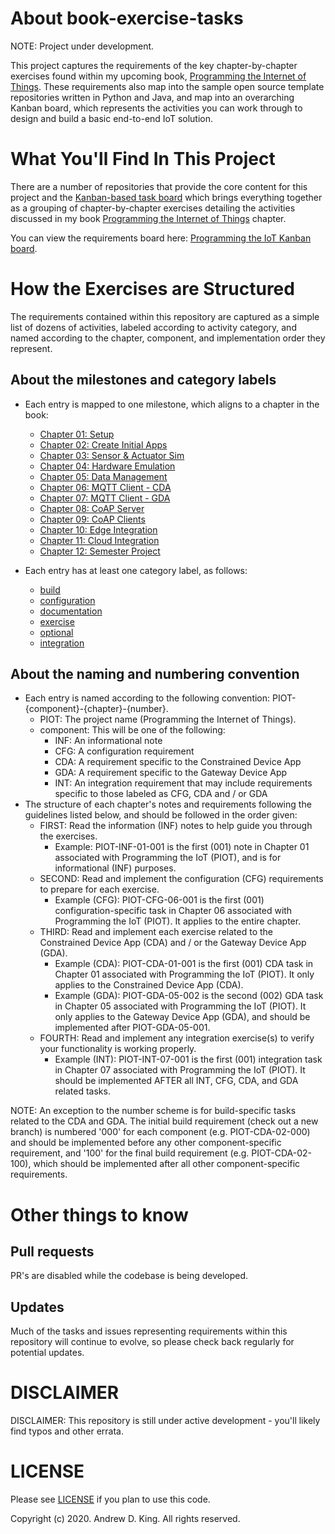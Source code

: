 # About book-exercise-tasks

NOTE: Project under development.

This project captures the requirements of the key chapter-by-chapter exercises found within my upcoming book, [Programming the Internet of Things](https://learning.oreilly.com/library/view/programming-the-internet/9781492081401). These requirements also map into the sample open source template repositories written in Python and Java, and map into an overarching Kanban board, which represents the activities you can work through to design and build a basic end-to-end IoT solution.

# What You'll Find In This Project

There are a number of repositories that provide the core content for this project and the [Kanban-based task board](https://github.com/orgs/programming-the-iot/projects/1) which brings everything together as a grouping of chapter-by-chapter exercises detailing the activities discussed in my book [Programming the Internet of Things](https://learning.oreilly.com/library/view/programming-the-internet/9781492081401) chapter.

You can view the requirements board here: [Programming the IoT Kanban board](https://github.com/orgs/programming-the-iot/projects/1).

# How the Exercises are Structured

The requirements contained within this repository are captured as a simple list of dozens of activities, labeled according to activity category, and named according to the chapter, component, and implementation order they represent.

## About the milestones and category labels
- Each entry is mapped to one milestone, which aligns to a chapter in the book:
  - [Chapter 01: Setup](https://github.com/orgs/programming-the-iot/projects/1#column-9974937)
  - [Chapter 02: Create Initial Apps](https://github.com/orgs/programming-the-iot/projects/1#column-9974938)
  - [Chapter 03: Sensor & Actuator Sim](https://github.com/orgs/programming-the-iot/projects/1#column-10488379)
  - [Chapter 04: Hardware Emulation](https://github.com/orgs/programming-the-iot/projects/1#column-10488386)
  - [Chapter 05: Data Management](https://github.com/orgs/programming-the-iot/projects/1#column-10488421)
  - [Chapter 06: MQTT Client - CDA](https://github.com/orgs/programming-the-iot/projects/1#column-10488434)
  - [Chapter 07: MQTT Client - GDA](https://github.com/orgs/programming-the-iot/projects/1#column-10488499)
  - [Chapter 08: CoAP Server](https://github.com/orgs/programming-the-iot/projects/1#column-10488501)
  - [Chapter 09: CoAP Clients](https://github.com/orgs/programming-the-iot/projects/1#column-10488503)
  - [Chapter 10: Edge Integration](https://github.com/orgs/programming-the-iot/projects/1#column-10488510)
  - [Chapter 11: Cloud Integration](https://github.com/orgs/programming-the-iot/projects/1#column-10488514)
  - [Chapter 12: Semester Project](https://github.com/orgs/programming-the-iot/projects/1#column-10488565)
  
- Each entry has at least one category label, as follows:
  - [build](https://github.com/programming-the-iot/book-exercise-tasks/labels/build)
  - [configuration](https://github.com/programming-the-iot/book-exercise-tasks/labels/configuration)
  - [documentation](https://github.com/programming-the-iot/book-exercise-tasks/labels/documentation)
  - [exercise](https://github.com/programming-the-iot/book-exercise-tasks/labels/exercise)
  - [optional](https://github.com/programming-the-iot/book-exercise-tasks/labels/optional)
  - [integration](https://github.com/programming-the-iot/book-exercise-tasks/labels/integration)
  
## About the naming and numbering convention
- Each entry is named according to the following convention: PIOT-{component}-{chapter}-{number}.
  - PIOT: The project name (Programming the Internet of Things).
  - component: This will be one of the following:
    - INF: An informational note
    - CFG: A configuration requirement
    - CDA: A requirement specific to the Constrained Device App
    - GDA: A requirement specific to the Gateway Device App
    - INT: An integration requirement that may include requirements specific to those labeled as CFG, CDA and / or GDA
- The structure of each chapter's notes and requirements following the guidelines listed below, and should be followed in the order given:
  - FIRST: Read the information (INF) notes to help guide you through the exercises.
    - Example: PIOT-INF-01-001 is the first (001) note in Chapter 01 associated with Programming the IoT (PIOT), and is for informational (INF) purposes.
  - SECOND: Read and implement the configuration (CFG) requirements to prepare for each exercise.
    - Example (CFG): PIOT-CFG-06-001 is the first (001) configuration-specific task in Chapter 06 associated with Programming the IoT (PIOT). It applies to the entire chapter.
  - THIRD: Read and implement each exercise related to the Constrained Device App (CDA) and / or the Gateway Device App (GDA).
    - Example (CDA): PIOT-CDA-01-001 is the first (001) CDA task in Chapter 01 associated with Programming the IoT (PIOT). It only applies to the Constrained Device App (CDA).
    - Example (GDA): PIOT-GDA-05-002 is the second (002) GDA task in Chapter 05 associated with Programming the IoT (PIOT). It only applies to the Gateway Device App (GDA), and should be implemented after PIOT-GDA-05-001.
  - FOURTH: Read and implement any integration exercise(s) to verify your functionality is working properly.
    - Example (INT): PIOT-INT-07-001 is the first (001) integration task in Chapter 07 associated with Programming the IoT (PIOT). It should be implemented AFTER all INT, CFG, CDA, and GDA related tasks.

NOTE: An exception to the number scheme is for build-specific tasks related to the CDA and GDA. The initial build requirement (check out a new branch) is numbered '000' for each component (e.g. PIOT-CDA-02-000) and should be implemented before any other component-specific requirement, and '100' for the final build requirement (e.g. PIOT-CDA-02-100), which should be implemented after all other component-specific requirements.

# Other things to know

## Pull requests
PR's are disabled while the codebase is being developed.

## Updates
Much of the tasks and issues representing requirements within this repository will continue to evolve, so please check back regularly for potential updates.

# DISCLAIMER
DISCLAIMER: This repository is still under active development - you'll likely find typos and other errata.

# LICENSE
Please see [LICENSE](https://github.com/programming-the-iot/python-components/blob/alpha001/LICENSE) if you plan to use this code.

Copyright (c) 2020. Andrew D. King. All rights reserved.
